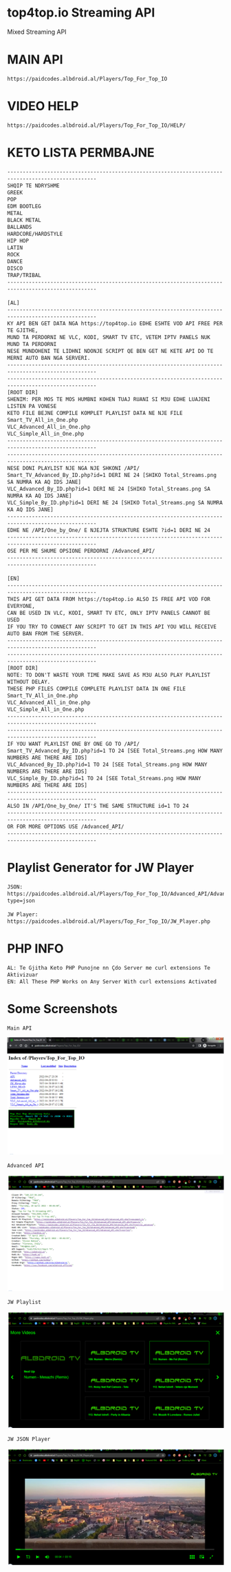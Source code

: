 # top4top.io Streaming API
Mixed Streaming API

# MAIN API

    https://paidcodes.albdroid.al/Players/Top_For_Top_IO

# VIDEO HELP
    https://paidcodes.albdroid.al/Players/Top_For_Top_IO/HELP/

# KETO LISTA PERMBAJNE
    ---------------------------------------------------------------------------------------------------
    SHQIP TE NDRYSHME
    GREEK
    POP
    EDM BOOTLEG
    METAL
    BLACK METAL
    BALLANDS
    HARDCORE/HARDSTYLE
    HIP HOP
    LATIN
    ROCK
    DANCE
    DISCO
    TRAP/TRIBAL
    ---------------------------------------------------------------------------------------------------

    [AL]
    ---------------------------------------------------------------------------------------------------
    KY API BEN GET DATA NGA https://top4top.io EDHE ESHTE VOD API FREE PER TE GJITHE,
    MUND TA PERDORNI NE VLC, KODI, SMART TV ETC, VETEM IPTV PANELS NUK MUND TA PERDORNI
    NESE MUNDOHENI TE LIDHNI NDONJE SCRIPT QE BEN GET NE KETE API DO TE MERNI AUTO BAN NGA SERVERI.
    ---------------------------------------------------------------------------------------------------
    ---------------------------------------------------------------------------------------------------
    [ROOT DIR]
    SHENIM: PER MOS TE MOS HUMBNI KOHEN TUAJ RUANI SI M3U EDHE LUAJENI LISTEN PA VONESE
    KETO FILE BEJNE COMPILE KOMPLET PLAYLIST DATA NE NJE FILE
    Smart_TV_All_in_One.php
    VLC_Advanced_All_in_One.php
    VLC_Simple_All_in_One.php
    ---------------------------------------------------------------------------------------------------
    ---------------------------------------------------------------------------------------------------
    NESE DONI PLAYLIST NJE NGA NJE SHKONI /API/
    Smart_TV_Advanced_By_ID.php?id=1 DERI NE 24 [SHIKO Total_Streams.png SA NUMRA KA AQ IDS JANE]
    VLC_Advanced_By_ID.php?id=1 DERI NE 24 [SHIKO Total_Streams.png SA NUMRA KA AQ IDS JANE]
    VLC_Simple_By_ID.php?id=1 DERI NE 24 [SHIKO Total_Streams.png SA NUMRA KA AQ IDS JANE]
    ---------------------------------------------------------------------------------------------------
    EDHE NE /API/One_by_One/ E NJEJTA STRUKTURE ESHTE ?id=1 DERI NE 24
    ---------------------------------------------------------------------------------------------------
    OSE PER ME SHUME OPSIONE PERDORNI /Advanced_API/
    ---------------------------------------------------------------------------------------------------

    [EN]
    ---------------------------------------------------------------------------------------------------
    THIS API GET DATA FROM https://top4top.io ALSO IS FREE API VOD FOR EVERYONE,
    CAN BE USED IN VLC, KODI, SMART TV ETC, ONLY IPTV PANELS CANNOT BE USED
    IF YOU TRY TO CONNECT ANY SCRIPT TO GET IN THIS API YOU WILL RECEIVE AUTO BAN FROM THE SERVER.
    ---------------------------------------------------------------------------------------------------
    ---------------------------------------------------------------------------------------------------
    [ROOT DIR]
    NOTE: TO DON'T WASTE YOUR TIME MAKE SAVE AS M3U ALSO PLAY PLAYLIST WITHOUT DELAY.
    THESE PHP FILES COMPILE COMPLETE PLAYLIST DATA IN ONE FILE
    Smart_TV_All_in_One.php
    VLC_Advanced_All_in_One.php
    VLC_Simple_All_in_One.php
    ---------------------------------------------------------------------------------------------------
    ---------------------------------------------------------------------------------------------------
    IF YOU WANT PLAYLIST ONE BY ONE GO TO /API/
    Smart_TV_Advanced_By_ID.php?id=1 TO 24 [SEE Total_Streams.png HOW MANY NUMBERS ARE THERE ARE IDS]
    VLC_Advanced_By_ID.php?id=1 TO 24 [SEE Total_Streams.png HOW MANY NUMBERS ARE THERE ARE IDS]
    VLC_Simple_By_ID.php?id=1 TO 24 [SEE Total_Streams.png HOW MANY NUMBERS ARE THERE ARE IDS]
    ---------------------------------------------------------------------------------------------------
    ALSO IN /API/One_by_One/ IT'S THE SAME STRUCTURE id=1 TO 24
    ---------------------------------------------------------------------------------------------------
    OR FOR MORE OPTIONS USE /Advanced_API/
    ---------------------------------------------------------------------------------------------------

# Playlist Generator for JW Player

    JSON: https://paidcodes.albdroid.al/Players/Top_For_Top_IO/Advanced_API/Advanced_API.php?type=json

    JW Player: https://paidcodes.albdroid.al/Players/Top_For_Top_IO/JW_Player.php

# PHP INFO
    AL: Te Gjitha Keto PHP Punojne nn Çdo Server me curl extensions Te Aktivizuar
    EN: All These PHP Works on Any Server With curl extensions Activated

# Some Screenshots
    Main API
![Logo](https://github.com/SxtBox/Top_For_Top_Dot_IO_Streaming_API/blob/Albdroid/Screenshots/Main.png?raw=true)

    Advanced API
![Logo](https://github.com/SxtBox/Top_For_Top_Dot_IO_Streaming_API/blob/Albdroid/Screenshots/Advanced_API.png?raw=true)

    JW Playlist
![Logo](https://github.com/SxtBox/Top_For_Top_Dot_IO_Streaming_API/blob/Albdroid/Screenshots/JW_Playlist.png?raw=true)

    JW JSON Player
![Logo](https://github.com/SxtBox/Top_For_Top_Dot_IO_Streaming_API/blob/Albdroid/Screenshots/JW_JSON_Player.png?raw=true)
